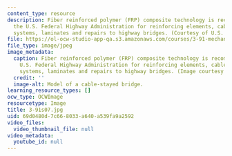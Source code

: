```yaml
---
content_type: resource
description: Fiber reinforced polymer (FRP) composite technology is recommended by
  the U.S. Federal Highway Administration for reinforcing elements, cable and tendon
  systems, laminates and repairs to highway bridges. (Courtesy of U.S. FHWA.)
file: https://ol-ocw-studio-app-qa.s3.amazonaws.com/courses/3-91-mechanical-behavior-of-plastics-spring-2007/69d0480d7c668033a640a539fa9a2592_3-91s07.jpg
file_type: image/jpeg
image_metadata:
  caption: Fiber reinforced polymer (FRP) composite technology is recommended by the
    U.S. Federal Highway Administration for reinforcing elements, cable and tendon
    systems, laminates and repairs to highway bridges. (Image courtesy of [U.S. FHWA](http://www.fhwa.dot.gov/).)
  credit: ''
  image-alt: Model of a cable-stayed bridge.
learning_resource_types: []
ocw_type: OCWImage
resourcetype: Image
title: 3-91s07.jpg
uid: 69d0480d-7c66-8033-a640-a539fa9a2592
video_files:
  video_thumbnail_file: null
video_metadata:
  youtube_id: null
---
```

